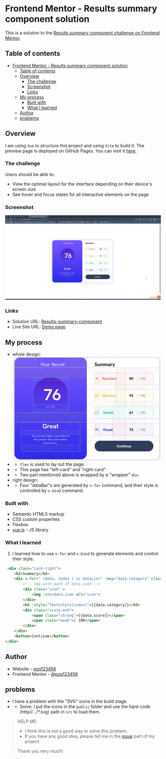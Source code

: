 # Frontend Mentor - Results summary component solution


This is a solution to the [Results summary component challenge on Frontend Mentor](https://www.frontendmentor.io/challenges/results-summary-component-CE_K6s0maV).

## Table of contents

- [Frontend Mentor - Results summary component solution](#frontend-mentor---results-summary-component-solution)
  - [Table of contents](#table-of-contents)
  - [Overview](#overview)
    - [The challenge](#the-challenge)
    - [Screenshot](#screenshot)
    - [Links](#links)
  - [My process](#my-process)
    - [Built with](#built-with)
    - [What I learned](#what-i-learned)
  - [Author](#author)
  - [problems](#problems)

## Overview
I am using `Vue` to structure this project and using `Vite` to build it. The preview page is deployed on GitHub Pages. You can visit it [here](https://pzq123456.github.io/results-summary-component/).

### The challenge

Users should be able to:

- View the optimal layout for the interface depending on their device's screen size
- See hover and focus states for all interactive elements on the page

### Screenshot
![](screenshot.jpg)
### Links

- Solution URL: [Results-summary-component](https://github.com/pzq123456/results-summary-component)
- Live Site URL: [Demo page](https://pzq123456.github.io/results-summary-component/)

## My process
- whole design:
![](flex.jpg)
- * `flex` is used to lay out the page.
- * This page has "left-card" and "right-card". 
- * Two part mentioned above is wrapped by a "wrapper" `div`.
- right design:
- * Four "dataBar"s are generated by `v-for` command, and their style is controlled by `v-bind` command. 


### Built with

- Semantic HTML5 markup
- CSS custom properties
- Flexbox
- [vue.js](https://vuejs.org/) - JS library


### What I learned
  1. I learned how to use `v-for` and `v-bind` to generate elements and control their style. 

  ```html
   <div class="card-right">
      <h2>Summary</h2>
      <div v-for=" (data, index ) in dataList" :key="data.category" class="dataBar" :style="colors[index]">
          <!-- img with path of data.icon -->
          <div class="icon" >
              <img :src=data.icon alt="icon">
          </div>
          <h3 :style="TextColors[index]">{{data.category}}</h3>
          <div class="score-end">
              <span class="strong">{{data.score}}</span>
              <span class="weak">/ 100</span>
          </div>
      </div>
      <button>Continue</button>
  </div>
  ```

## Author

- Website - [pzq123456](https://github.com/pzq123456)
- Frontend Mentor - [@pzq123456](https://www.frontendmentor.io/home)

## problems 
- I have a problem with the "SVG" icons in the build stage.
- * Solve: I put the icons in the `public` folder and use the hard-code (http//.../*.svg) path in `src` to load them. 

> HELP ME:
> * I think this is not a good way to solve this problem.
> * If you have any good idea, please tell me in the [issue](https://github.com/pzq123456/results-summary-component/issues) part of my project.

> Thank you very much!

